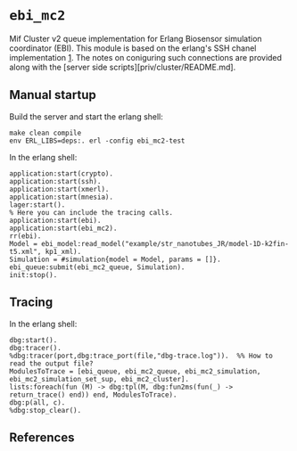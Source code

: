 # `ebi_mc2`

Mif Cluster v2 queue implementation for Erlang Biosensor simulation coordinator (EBI).
This module is based on the erlang's SSH chanel implementation [1]. The notes on
coniguring such connections are provided along with the [server side scripts][priv/cluster/README.md].


## Manual startup

Build the server and start the erlang shell:

    make clean compile
    env ERL_LIBS=deps:. erl -config ebi_mc2-test

In the erlang shell:

    application:start(crypto).
    application:start(ssh).
    application:start(xmerl).
    application:start(mnesia).
    lager:start().
    % Here you can include the tracing calls.
    application:start(ebi).
    application:start(ebi_mc2).
    rr(ebi).
    Model = ebi_model:read_model("example/str_nanotubes_JR/model-1D-k2fin-t5.xml", kp1_xml).
    Simulation = #simulation{model = Model, params = []}.
    ebi_queue:submit(ebi_mc2_queue, Simulation).
    init:stop().


## Tracing

In the erlang shell:

    dbg:start().
    dbg:tracer().
    %dbg:tracer(port,dbg:trace_port(file,"dbg-trace.log")).  %% How to read the output file?
    ModulesToTrace = [ebi_queue, ebi_mc2_queue, ebi_mc2_simulation, ebi_mc2_simulation_set_sup, ebi_mc2_cluster].
    lists:foreach(fun (M) -> dbg:tpl(M, dbg:fun2ms(fun(_) -> return_trace() end)) end, ModulesToTrace).
    dbg:p(all, c).
    %dbg:stop_clear().


## References

[1]: http://binaries.erlang-solutions.com/R15A/lib/ssh-2.0.8./src/ssh_shell.erl (Erlang SSH Shell)

